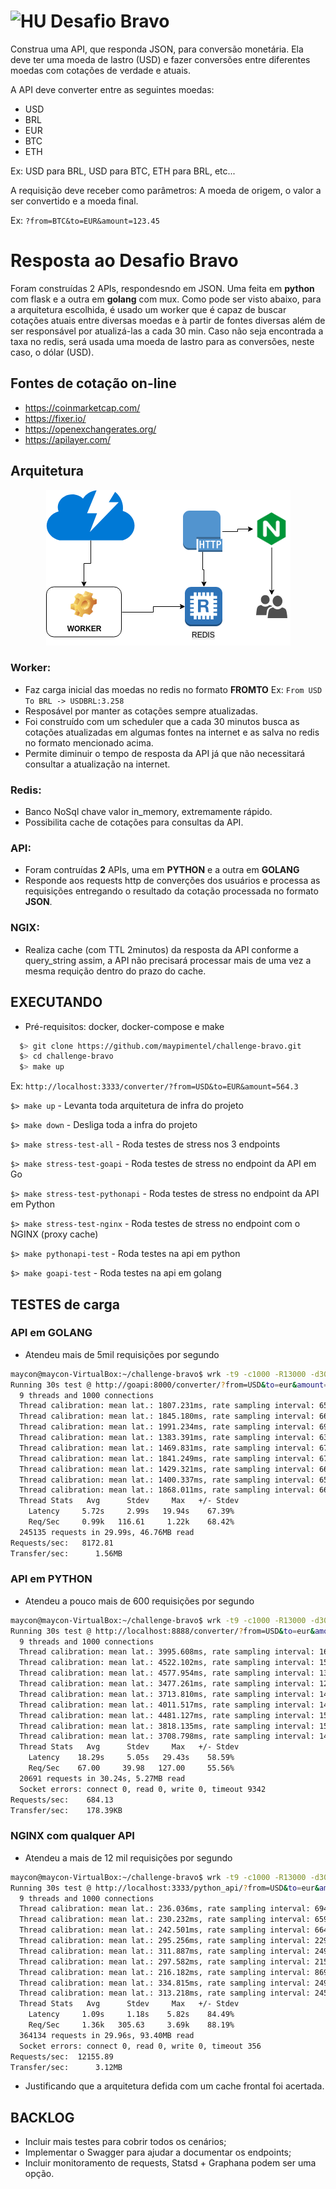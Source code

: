 # <img src="https://avatars1.githubusercontent.com/u/7063040?v=4&s=200.jpg" alt="HU" width="24" /> Desafio Bravo

Construa uma API, que responda JSON, para conversão monetária. Ela deve ter uma moeda de lastro (USD) e fazer conversões entre diferentes moedas com cotações de verdade e atuais.

A API deve converter entre as seguintes moedas:
- USD
- BRL
- EUR
- BTC
- ETH


Ex: USD para BRL, USD para BTC, ETH para BRL, etc...

A requisição deve receber como parâmetros: A moeda de origem, o valor a ser convertido e a moeda final.

Ex: `?from=BTC&to=EUR&amount=123.45`

# Resposta ao Desafio Bravo
Foram construídas 2 APIs, respondesndo em JSON. Uma feita em **python** com flask e a outra em **golang** com mux.
Como pode ser visto abaixo, para a arquitetura escolhida, é usado um worker que é capaz de buscar cotações atuais entre diversas moedas e à partir de fontes diversas além de ser responsável por atualizá-las a cada 30 min. 
Caso não seja encontrada a taxa no redis, será usada uma moeda de lastro para as conversões, neste caso, o dólar (USD).

## Fontes de cotação on-line
 - https://coinmarketcap.com/
 - https://fixer.io/
 - https://openexchangerates.org/
 - https://apilayer.com/

## Arquitetura
<p align="center">
  <img src="architecture.png" alt="Architecture" />
</p>

### Worker:
- Faz carga inicial das moedas no redis no formato **FROMTO** Ex: `From USD To BRL -> USDBRL:3.258`
- Resposável por manter as cotações sempre atualizadas.
- Foi construído com um scheduler que a cada 30 minutos busca as cotações atualizadas em algumas fontes na internet e as salva no redis no formato mencionado acima.
- Permite diminuir o tempo de resposta da API já que não necessitará consultar a atualização na internet.

### Redis:
- Banco NoSql chave valor in_memory, extremamente rápido.
- Possibilita cache de cotações para consultas da API.

### API:
- Foram contruídas **2** APIs, uma em **PYTHON** e a outra em **GOLANG**
- Responde aos requests http de converções dos usuários e processa as requisições entregando o resultado da cotação processada no formato **JSON**.

### NGIX:
- Realiza cache (com TTL 2minutos) da resposta da API conforme a query_string assim, a API não precisará processar mais de uma vez a mesma requição dentro do prazo do cache.

## EXECUTANDO
- Pré-requisitos: docker, docker-compose e make
```bash
  $> git clone https://github.com/maypimentel/challenge-bravo.git
  $> cd challenge-bravo
  $> make up
```
Ex: `http://localhost:3333/converter/?from=USD&to=EUR&amount=564.3` 

`$> make up` - Levanta toda arquitetura de infra do projeto

`$> make down` - Desliga toda a infra do projeto

`$> make stress-test-all` - Roda testes de stress nos 3 endpoints

`$> make stress-test-goapi` - Roda testes de stress no endpoint da API em Go 

`$> make stress-test-pythonapi` - Roda testes de stress no endpoint da API em Python

`$> make stress-test-nginx` - Roda testes de stress no endpoint com o NGINX (proxy cache)

`$> make pythonapi-test` - Roda testes na api em python

`$> make goapi-test` - Roda testes na api em golang

## TESTES de carga
### API em GOLANG
- Atendeu mais de 5mil requisições por segundo
```bash
maycon@maycon-VirtualBox:~/challenge-bravo$ wrk -t9 -c1000 -R13000 -d30s 
Running 30s test @ http://goapi:8000/converter/?from=USD&to=eur&amount=56565.2
  9 threads and 1000 connections
  Thread calibration: mean lat.: 1807.231ms, rate sampling interval: 6574ms
  Thread calibration: mean lat.: 1845.180ms, rate sampling interval: 6615ms
  Thread calibration: mean lat.: 1991.234ms, rate sampling interval: 6918ms
  Thread calibration: mean lat.: 1383.391ms, rate sampling interval: 6328ms
  Thread calibration: mean lat.: 1469.831ms, rate sampling interval: 6754ms
  Thread calibration: mean lat.: 1841.249ms, rate sampling interval: 6701ms
  Thread calibration: mean lat.: 1429.321ms, rate sampling interval: 6664ms
  Thread calibration: mean lat.: 1400.337ms, rate sampling interval: 6516ms
  Thread calibration: mean lat.: 1868.011ms, rate sampling interval: 6602ms
  Thread Stats   Avg      Stdev     Max   +/- Stdev
    Latency     5.72s     2.99s   19.94s    67.39%
    Req/Sec     0.99k   116.61     1.22k    68.42%
  245135 requests in 29.99s, 46.76MB read
Requests/sec:   8172.81
Transfer/sec:      1.56MB
```
### API em PYTHON
- Atendeu a pouco mais de 600 requisições por segundo
```bash
maycon@maycon-VirtualBox:~/challenge-bravo$ wrk -t9 -c1000 -R13000 -d30s "http://localhost:8888/converter/?from=USD&to=eur&amount=56565.2"
Running 30s test @ http://localhost:8888/converter/?from=USD&to=eur&amount=56565.2
  9 threads and 1000 connections
  Thread calibration: mean lat.: 3995.608ms, rate sampling interval: 16990ms
  Thread calibration: mean lat.: 4522.102ms, rate sampling interval: 15376ms
  Thread calibration: mean lat.: 4577.954ms, rate sampling interval: 13795ms
  Thread calibration: mean lat.: 3477.261ms, rate sampling interval: 12689ms
  Thread calibration: mean lat.: 3713.810ms, rate sampling interval: 14426ms
  Thread calibration: mean lat.: 4011.517ms, rate sampling interval: 14688ms
  Thread calibration: mean lat.: 4481.127ms, rate sampling interval: 15327ms
  Thread calibration: mean lat.: 3818.135ms, rate sampling interval: 15081ms
  Thread calibration: mean lat.: 3708.798ms, rate sampling interval: 14131ms
  Thread Stats   Avg      Stdev     Max   +/- Stdev
    Latency    18.29s     5.05s   29.43s    58.59%
    Req/Sec    67.00     39.98   127.00     55.56%
  20691 requests in 30.24s, 5.27MB read
  Socket errors: connect 0, read 0, write 0, timeout 9342
Requests/sec:    684.13
Transfer/sec:    178.39KB
```
### NGINX com qualquer API
- Atendeu a mais de 12 mil requisições por segundo
```bash
maycon@maycon-VirtualBox:~/challenge-bravo$ wrk -t9 -c1000 -R13000 -d30s "http://localhost:3333/python_api/?from=USD&to=eur&amount=56565.2"
Running 30s test @ http://localhost:3333/python_api/?from=USD&to=eur&amount=56565.2
  9 threads and 1000 connections
  Thread calibration: mean lat.: 236.036ms, rate sampling interval: 694ms
  Thread calibration: mean lat.: 230.232ms, rate sampling interval: 659ms
  Thread calibration: mean lat.: 242.501ms, rate sampling interval: 664ms
  Thread calibration: mean lat.: 295.256ms, rate sampling interval: 2297ms
  Thread calibration: mean lat.: 311.887ms, rate sampling interval: 2494ms
  Thread calibration: mean lat.: 297.582ms, rate sampling interval: 2158ms
  Thread calibration: mean lat.: 216.182ms, rate sampling interval: 869ms
  Thread calibration: mean lat.: 334.815ms, rate sampling interval: 2496ms
  Thread calibration: mean lat.: 313.218ms, rate sampling interval: 2453ms
  Thread Stats   Avg      Stdev     Max   +/- Stdev
    Latency     1.09s     1.18s    5.82s    84.49%
    Req/Sec     1.36k   305.63     3.69k    88.19%
  364134 requests in 29.96s, 93.40MB read
  Socket errors: connect 0, read 0, write 0, timeout 356
Requests/sec:  12155.89
Transfer/sec:      3.12MB
```
- Justificando que a arquitetura defida com um cache frontal foi acertada.


## BACKLOG
- Incluir mais testes para cobrir todos os cenários;
- Implementar o Swagger para ajudar a documentar os endpoints;
- Incluir monitoramento de requests, Statsd + Graphana podem ser uma opção.